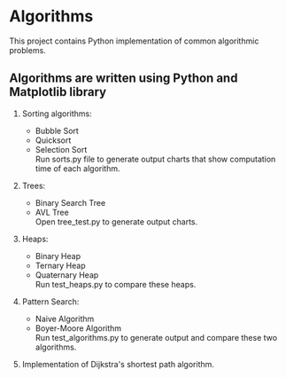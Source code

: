 # Algorithms
This project contains Python implementation of common algorithmic problems.

## Algorithms are written using Python and Matplotlib library

1. Sorting algorithms:
   * Bubble Sort
   * Quicksort
   * Selection Sort\
  Run sorts.py file to generate output charts that show computation time of each algorithm.
  
  
2. Trees:
   * Binary Search Tree
   * AVL Tree\
  Open tree_test.py to generate output charts.
  

3. Heaps:
   * Binary Heap
   * Ternary Heap
   * Quaternary Heap\
  Run test_heaps.py to compare these heaps.
  
    
4. Pattern Search:
   * Naive Algorithm
   * Boyer-Moore Algorithm\
  Run test_algorithms.py to generate output and compare these two algorithms.
  
  
5. Implementation of Dijkstra's shortest path algorithm.

